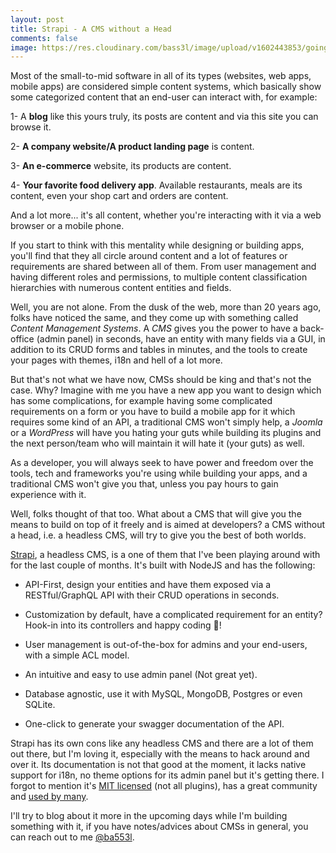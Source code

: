 ```yaml
---
layout: post
title: Strapi - A CMS without a Head
comments: false
image: https://res.cloudinary.com/bass3l/image/upload/v1602443853/going-headless_jr13xa.jpg
---
```


Most of the small-to-mid software in all of its types (websites, web apps, mobile apps) are considered simple content systems, which basically show some categorized content that an end-user can interact with, for example:

1- A **blog** like this yours truly, its posts are content and via this site you can browse it.

2- **A company website/A product landing page** is content.

3- **An e-commerce** website, its products are content.

4- **Your favorite food delivery app**. Available restaurants, meals are its content, even your shop cart and orders are content.

And a lot more... it's all content, whether you're interacting with it via a web browser or a mobile phone.

If you start to think with this mentality while designing or building apps, you'll find that they all circle around content and a lot of features or requirements are shared between all of them. From user management and having different roles and permissions, to multiple content classification hierarchies with numerous content entities and fields.

Well, you are not alone. From the dusk of the web, more than 20 years ago, folks have noticed the same, and they come up with something called *Content Management Systems*. A *CMS* gives you the power to have a back-office (admin panel) in seconds, have an entity with many fields via a GUI, in addition to its CRUD forms and tables in minutes, and the tools to create your pages with themes, i18n and hell of a lot more.

But that's not what we have now, CMSs should be king and that's not the case. Why? Imagine with me you have a new app you want to design which has some complications, for example having some complicated requirements on a form or you have to build a mobile app for it which requires some kind of an API, a traditional CMS won't simply help, a *Joomla* or a *WordPress* will have you hating your guts while building its plugins and the next person/team who will maintain it will hate it (your guts) as well.

As a developer, you will always seek to have power and freedom over the tools, tech and frameworks you're using while building your apps, and a traditional CMS won't give you that, unless you pay hours to gain experience with it.

Well, folks thought of that too. What about a CMS that will give you the means to build on top of it freely and is aimed at developers? a CMS without a head, i.e. a headless CMS, will try to give you the best of both worlds. 

[Strapi](https://strapi.io), a headless CMS, is a one of them that I've been playing around with for the last couple of months. It's built with NodeJS and has the following:

* API-First, design your entities and have them exposed via a RESTful/GraphQL API with their CRUD operations in seconds.

* Customization by default, have a complicated requirement for an entity? Hook-in into its controllers and happy coding 🥳!

* User management is out-of-the-box for admins and your end-users, with a simple ACL model.

* An intuitive and easy to use admin panel (Not great yet).

* Database agnostic, use it with MySQL, MongoDB, Postgres or even SQLite. 

* One-click to generate your swagger documentation of the API.

Strapi has its own cons like any headless CMS and there are a lot of them out there, but I'm loving it, especially with the means to hack around and over it. Its documentation is not that good at the moment, it lacks native support for i18n, no theme options for its admin panel but it's getting there. I forgot to mention it's [MIT licensed](https://github.com/strapi/strapi) (not all plugins), has a great community and [used by many](https://strapi.io/user-stories).

I'll try to blog about it more in the upcoming days while I'm building something with it, if you have notes/advices about CMSs in general, you can reach out to me [@ba553l](https://twitter.com/ba553l).

